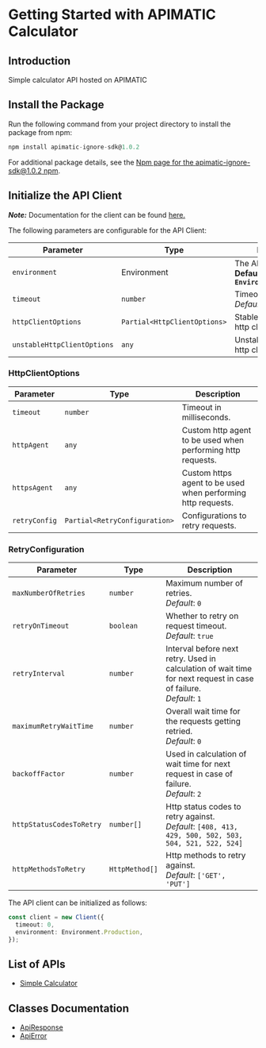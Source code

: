 
# Getting Started with APIMATIC Calculator

## Introduction

Simple calculator API hosted on APIMATIC

## Install the Package

Run the following command from your project directory to install the package from npm:

```ts
npm install apimatic-ignore-sdk@1.0.2
```

For additional package details, see the [Npm page for the apimatic-ignore-sdk@1.0.2 npm](https://www.npmjs.com/package/apimatic-ignore-sdk/v/1.0.2).

## Initialize the API Client

**_Note:_** Documentation for the client can be found [here.](https://www.github.com/Syed-Subtain/apimatic-ignore-js-sdk/tree/1.0.2/doc/client.md)

The following parameters are configurable for the API Client:

| Parameter | Type | Description |
|  --- | --- | --- |
| `environment` | Environment | The API environment. <br> **Default: `Environment.Production`** |
| `timeout` | `number` | Timeout for API calls.<br>*Default*: `0` |
| `httpClientOptions` | `Partial<HttpClientOptions>` | Stable configurable http client options. |
| `unstableHttpClientOptions` | `any` | Unstable configurable http client options. |

### HttpClientOptions

| Parameter | Type | Description |
|  --- | --- | --- |
| `timeout` | `number` | Timeout in milliseconds. |
| `httpAgent` | `any` | Custom http agent to be used when performing http requests. |
| `httpsAgent` | `any` | Custom https agent to be used when performing http requests. |
| `retryConfig` | `Partial<RetryConfiguration>` | Configurations to retry requests. |

### RetryConfiguration

| Parameter | Type | Description |
|  --- | --- | --- |
| `maxNumberOfRetries` | `number` | Maximum number of retries. <br> *Default*: `0` |
| `retryOnTimeout` | `boolean` | Whether to retry on request timeout. <br> *Default*: `true` |
| `retryInterval` | `number` | Interval before next retry. Used in calculation of wait time for next request in case of failure. <br> *Default*: `1` |
| `maximumRetryWaitTime` | `number` | Overall wait time for the requests getting retried. <br> *Default*: `0` |
| `backoffFactor` | `number` | Used in calculation of wait time for next request in case of failure. <br> *Default*: `2` |
| `httpStatusCodesToRetry` | `number[]` | Http status codes to retry against. <br> *Default*: `[408, 413, 429, 500, 502, 503, 504, 521, 522, 524]` |
| `httpMethodsToRetry` | `HttpMethod[]` | Http methods to retry against. <br> *Default*: `['GET', 'PUT']` |

The API client can be initialized as follows:

```ts
const client = new Client({
  timeout: 0,
  environment: Environment.Production,
});
```

## List of APIs

* [Simple Calculator](https://www.github.com/Syed-Subtain/apimatic-ignore-js-sdk/tree/1.0.2/doc/controllers/simple-calculator.md)

## Classes Documentation

* [ApiResponse](https://www.github.com/Syed-Subtain/apimatic-ignore-js-sdk/tree/1.0.2/doc/api-response.md)
* [ApiError](https://www.github.com/Syed-Subtain/apimatic-ignore-js-sdk/tree/1.0.2/doc/api-error.md)

